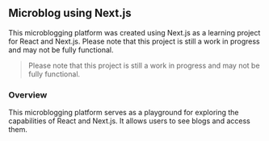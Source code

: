 ## Microblog using Next.js
This microblogging platform was created using Next.js as a learning project for React and Next.js. Please note that this project is still a work in progress and may not be fully functional.
> Please note that this project is still a work in progress and may not be fully functional.

### Overview
This microblogging platform serves as a playground for exploring the capabilities of React and Next.js. It allows users to see blogs and access them.
